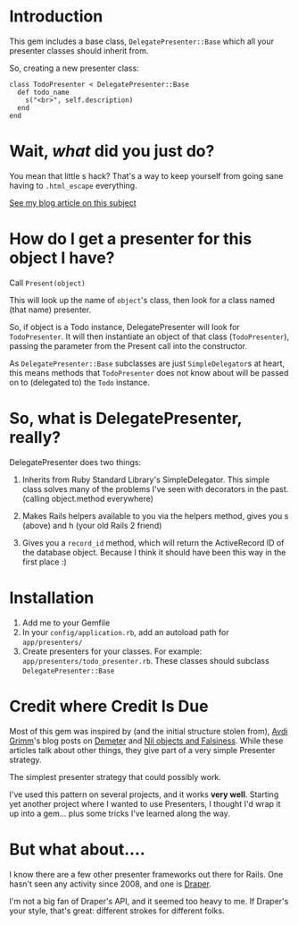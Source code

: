 Introduction
=================================

This gem includes a base class, `DelegatePresenter::Base` which all your presenter classes should inherit from.

So, creating a new presenter class:

	class TodoPresenter < DelegatePresenter::Base
	  def todo_name
	    s("<br>", self.description)
	  end
	end

Wait, *what* did you just do?
=================================

You mean that little s hack? That's a way to keep yourself from going sane having to `.html_escape` everything.

[See my blog article on this subject](http://rwilcox.tumblr.com/post/10546160404/presenter-pattern-rails-3-and-html-safe)

How do I get a presenter for this object I have?
=================================

Call `Present(object)`

This will look up the name of `object`'s class, then look for a class named (that name) presenter.

So, if object is a Todo instance, DelegatePresenter will look for `TodoPresenter`. It will then instantiate an object of that class (`TodoPresenter`), passing the parameter from the Present call into the constructor.

As `DelegatePresenter::Base` subclasses are just `SimpleDelegator`s at heart, this means methods that `TodoPresenter` does not know about will be passed on to (delegated to) the `Todo` instance.

So, what is DelegatePresenter, really?
================================

DelegatePresenter does two things:

  1. Inherits from Ruby Standard Library's SimpleDelegator. This simple class solves many of the problems I've seen with decorators in the past. (calling object.method everywhere)

  2. Makes Rails helpers available to you via the helpers method, gives you s (above) and h (your old Rails 2 friend)

  3. Gives you a `record_id` method, which will return the ActiveRecord ID of the database object. Because I think it should have been this way in the first place :)


Installation
================================

  1. Add me to your Gemfile
  2. In your `config/application.rb`, add an autoload path for `app/presenters/`
  3. Create presenters for your classes. For example: `app/presenters/todo_presenter.rb`. These classes should subclass `DelegatePresenter::Base`


Credit where Credit Is Due
=================================

Most of this gem was inspired by (and the initial structure stolen from), [Avdi Grimm](avdi.org)'s blog posts on [Demeter](http://avdi.org/devblog/2011/07/05/demeter-its-not-just-a-good-idea-its-the-law/) and [Nil objects and Falsiness](http://avdi.org/devblog/2011/05/30/null-objects-and-falsiness/). While these articles talk about other things, they give part of a very simple Presenter strategy.

The simplest presenter strategy that could possibly work.

I've used this pattern on several projects, and it works **very well**. Starting yet another project where I wanted to use Presenters, I thought I'd wrap it up into a gem... plus some tricks I've learned along the way.

But what about....
==============================

I know there are a few other presenter frameworks out there for Rails. One hasn't seen any activity since 2008, and one is [Draper](https://rubygems.org/gems/draper).

I'm not a big fan of Draper's API, and it seemed too heavy to me. If Draper's your style, that's great: different strokes for different folks.
